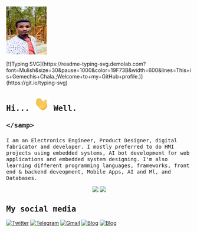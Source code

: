 <p align="centre">
    <img src="https://github.com/gladsonchala/gladsonchala/blob/main/Snapchat-1359910963.jpg" width="110px" height="130px">
</p>
[![Typing SVG](https://readme-typing-svg.demolab.com?font=Mulish&size=30&pause=1000&color=19F73B&width=600&lines=This+is+Gemechis+Chala.;Welcome+to+my+GitHub+profile.)](https://git.io/typing-svg) 
  
<h2>
    <samp>
        Hi... <img src="https://raw.githubusercontent.com/itspriyo/itspriyo/main/src/hi.gif" width="40px" alt="👋"> Well.
					
    </samp>
</h2>    

<p>
    <samp>
    I am an Electronics Engineer, Product Designer, digital fabricator and developer. I mostly preferred to do HMI projects using embedded systems, AI bot development for web applications and embedded system designing. I'm also learning different programming languages, frameworks, front end & backend deveopment, Mobile Apps, AI and Ml, and Databases.
    </samp>
</p>
<div>
    <p align="center">
        <img src="https://github-readme-stats.vercel.app/api?username=gladsonchala&ampshow_icons=true&amp;theme=gotham&amp;include_all_commits=true&amp;count_private=true" width="420px">
        <img src="https://github-readme-stats.vercel.app/api/top-langs/?username=gladsonchala&amp;layout=compact&amp;langs_count=7&amp;theme=gotham">
    </p>
</div>
<h2>
    <samp>
        My social media
    </samp>
</h2>

[![Twitter](https://img.shields.io/twitter/follow/space4renjith?label=Twitter&logo=twitter&style=for-the-badge&color=orange)](https://twitter.com/gladsonchala)
[![Telegram](https://img.shields.io/badge/Telegram-grey?style=for-the-badge&logo=telegram)](https://t.me/gladson1)
[![Gmail](https://img.shields.io/badge/Gmail-grey?style=for-the-badge&logo=Gmail)](gladsonchala@gmail.com)
[![Blog](https://img.shields.io/badge/My_Blog-grey?style=for-the-badge&logo=Blogger)](https://google.com/)
[![Blog](https://img.shields.io/badge/Project_updates-grey?style=for-the-badge&logo=telegram)](https://t.me/maalgaariin)
<br />
